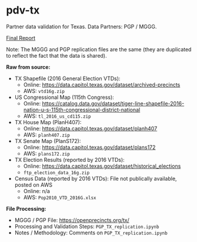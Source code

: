 # pdv-tx
Partner data validation for Texas. Data Partners: PGP / MGGG. 

[Final Report](https://docs.google.com/document/d/1QFsWiIAIpEUsXorbExAe_T93_dSbkYjtE7XaeSXTbiY/edit?usp=sharing)

Note: The MGGG and PGP replication files are the same (they are duplicated to reflect the fact that the data is shared).

**Raw from source:**
- TX Shapefile (2016 General Election VTDs):
  - Online: https://data.capitol.texas.gov/dataset/archived-precincts
  - AWS: `vtd16g.zip`
- US Congressional Map (115th Congress):
  - Online: https://catalog.data.gov/dataset/tiger-line-shapefile-2016-nation-u-s-115th-congressional-district-national
  - AWS: `tl_2016_us_cd115.zip`
- TX House Map (PlanH407): 
  - Online: https://data.capitol.texas.gov/dataset/planh407
  - AWS: `planh407.zip`
- TX Senate Map (PlanS172): 
  - Online: https://data.capitol.texas.gov/dataset/plans172
  - AWS: `plans172.zip`
- TX Election Results (reported by 2016 VTDs): 
  - Online: https://data.capitol.texas.gov/dataset/historical_elections
  - `ftp_election_data_16g.zip`
- Census Data (reported by 2016 VTDs): File not publically available, posted on AWS
  - Online: n/a
  - AWS: `Pop2010_VTD_2016G.xlsx`  
  
**File Processing:**
- MGGG / PGP  File: https://openprecincts.org/tx/
- Processing and Validation Steps: `PGP_TX_replication.ipynb`
- Notes / Methodology: Comments on `PGP_TX_replication.ipynb`
